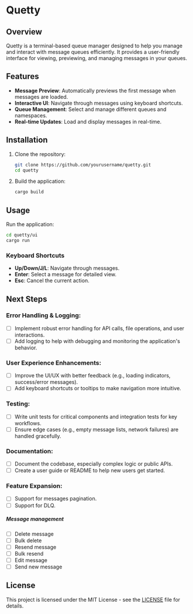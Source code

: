 # Quetty

## Overview
Quetty is a terminal-based queue manager designed to help you manage and interact with message queues efficiently. It provides a user-friendly interface for viewing, previewing, and managing messages in your queues.

## Features
- **Message Preview**: Automatically previews the first message when messages are loaded.
- **Interactive UI**: Navigate through messages using keyboard shortcuts.
- **Queue Management**: Select and manage different queues and namespaces.
- **Real-time Updates**: Load and display messages in real-time.

## Installation
1. Clone the repository:
   ```bash
   git clone https://github.com/yourusername/quetty.git
   cd quetty
   ```
2. Build the application:
   ```bash
   cargo build
   ```

## Usage
Run the application:
```bash
cd quetty/ui
cargo run
```

### Keyboard Shortcuts
- **Up/Down/J/L**: Navigate through messages.
- **Enter**: Select a message for detailed view.
- **Esc**: Cancel the current action.

## Next Steps

### Error Handling & Logging:
- [ ] Implement robust error handling for API calls, file operations, and user interactions.
- [ ] Add logging to help with debugging and monitoring the application's behavior.
### User Experience Enhancements:
- [ ] Improve the UI/UX with better feedback (e.g., loading indicators, success/error messages).
- [ ] Add keyboard shortcuts or tooltips to make navigation more intuitive.
### Testing:
- [ ] Write unit tests for critical components and integration tests for key workflows.
- [ ] Ensure edge cases (e.g., empty message lists, network failures) are handled gracefully.
### Documentation:
- [ ] Document the codebase, especially complex logic or public APIs.
- [ ] Create a user guide or README to help new users get started.
### Feature Expansion:
- [ ] Support for messages pagination.
- [ ] Support for DLQ.
##### Message management
- [ ] Delete message
- [ ] Bulk delete
- [ ] Resend message
- [ ] Bulk resend
- [ ] Edit message
- [ ] Send new message

## License
This project is licensed under the MIT License - see the [LICENSE](LICENSE) file for details. 
